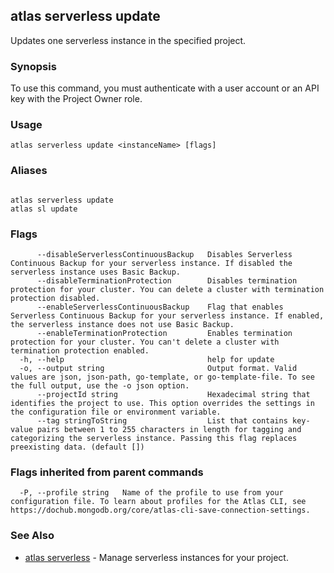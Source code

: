## atlas serverless update

Updates one serverless instance in the specified project.


### Synopsis

To use this command, you must authenticate with a user account or an API key with the Project Owner role.


### Usage
```
atlas serverless update <instanceName> [flags]
```

### Aliases
```

atlas serverless update
atlas sl update
```



### Flags

```
      --disableServerlessContinuousBackup   Disables Serverless Continuous Backup for your serverless instance. If disabled the serverless instance uses Basic Backup.
      --disableTerminationProtection        Disables termination protection for your cluster. You can delete a cluster with termination protection disabled.
      --enableServerlessContinuousBackup    Flag that enables Serverless Continuous Backup for your serverless instance. If enabled, the serverless instance does not use Basic Backup.
      --enableTerminationProtection         Enables termination protection for your cluster. You can't delete a cluster with termination protection enabled.
  -h, --help                                help for update
  -o, --output string                       Output format. Valid values are json, json-path, go-template, or go-template-file. To see the full output, use the -o json option.
      --projectId string                    Hexadecimal string that identifies the project to use. This option overrides the settings in the configuration file or environment variable.
      --tag stringToString                  List that contains key-value pairs between 1 to 255 characters in length for tagging and categorizing the serverless instance. Passing this flag replaces preexisting data. (default [])

```


### Flags inherited from parent commands

```
  -P, --profile string   Name of the profile to use from your configuration file. To learn about profiles for the Atlas CLI, see https://dochub.mongodb.org/core/atlas-cli-save-connection-settings.

```

### See Also


* [atlas serverless](atlas_serverless.md)	- Manage serverless instances for your project.



